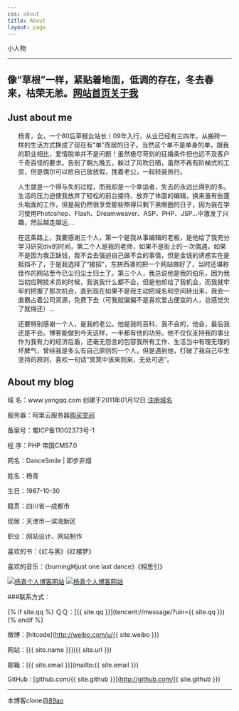 ```yaml
---
css: about
title: About
layout: page
---
```


小人物

---

<article class="aboutcon">
<h1 class="t_nav"><span>像“草根”一样，紧贴着地面，低调的存在，冬去春来，枯荣无恙。</span><a href="/" class="n1">网站首页</a><a href="/" class="n2">关于我</a></h1>
<div class="about left">
  <h2>Just about me</h2>
    <ul> 
     <p>杨青，女，一个80后草根女站长！09年入行，从业已经有三四年。从搬砖一样的生活方式换成了现在有“单”而居的日子。当然这个单不是单身的单，跟我的职业相比，爱情脱单并不是问题！虽然极尽苛刻的征婚条件但也远不及客户千奇百怪的要求。告别了朝九晚五，躲过了风吹日晒，虽然不再有阶梯式的工资，但是偶尔可以给自己放放假，挽着老公，一起轻装旅行。</p>
<p>
人生就是一个得与失的过程，而我却是一个幸运者，失去的永远比得到的多。生活的压力迫使我放弃了轻松的前台接待，放弃了体面的编辑，换来虽有些蓬头垢面的工作，但是我仍然很享受那些熬得只剩下黑眼圈的日子，因为我在学习使用Photoshop、Flash、Dreamweaver、ASP、PHP、JSP...中激发了兴趣，然后越走越远....</p>
<p>在这条路上，我要感谢三个人，第一个是我从事编辑的老板，是他给了我充分学习研究div的时间，第二个人是我的老师，如果不是街上的一次偶遇，如果不是因为我正缺钱，我不会去强迫自己做不会的事情，但是金钱的诱惑实在是抵挡不了，于是我选择了“接招”，东拼西凑的把一个网站做好了，当时还堪称佳作的网站至今已尘归尘土归土了。第三个人，我总说他是我的伯乐，因为我当初应聘技术员的时候，我说我什么都不会，但是他却给了我机会，而我就牢牢的把握了那次机会，直到现在如果不是我主动把域名和空间转出来，我会一直霸占着公司资源，免费下去（可我就偏偏不是喜欢爱占便宜的人，总感觉欠了就得还）...</p>
<p>
还要特别感谢一个人，是我的老公。他是我的百科，我不会的，他会，最后我还是不会。博客能做到今天这样，一半都有他的功劳。他不仅仅支持我的事业作为我有力的经济后盾，还毫无怨言的包容我所有工作、生活当中有理无理的坏脾气，曾经我是多么有自己原则的一个人，但是遇到他，打破了我自己毕生坚持的原则，喜欢一句话“冥冥中该来则来，无处可逃”。
</p>
    </ul>
    <h2>About my blog</h2>
    <p>域  名：www.yangqq.com 创建于2011年01月12日 <a href="/" class="blog_link" target="_blank">注册域名</a></p>
    <p>服务器：阿里云服务器<a href="/" class="blog_link" target="_blank">购买空间</a></p>
    <p>备案号：蜀ICP备11002373号-1</p>
    <p>程  序：PHP 帝国CMS7.0</p>
</div>
<aside class="right">  
    <div class="about_c">
    <p>网名：<span>DanceSmile</span> | 即步非烟</p>
    <p>姓名：杨青 </p>
    <p>生日：1987-10-30</p>
    <p>籍贯：四川省—成都市</p>
    <p>现居：天津市—滨海新区</p>
    <p>职业：网站设计、网站制作</p>
    <p>喜欢的书：《红与黑》《红楼梦》</p>
    <p>喜欢的音乐：《burning》《just one last dance》《相思引》</p>
<a target="_blank" href="http://wp.qq.com/wpa/qunwpa?idkey=d4d4a26952d46d564ee5bf7782743a70d5a8c405f4f9a33a60b0eec380743c64">
<img src="http://pub.idqqimg.com/wpa/images/group.png" alt="杨青个人博客网站" title="杨青个人博客网站"></a>
<a target="_blank" href="http://mail.qq.com/cgi-bin/qm_share?t=qm_mailme&amp;email=HHh9cn95b3F1cHVye1xtbTJ-c3E" ><img src="http://rescdn.qqmail.com/zh_CN/htmledition/images/function/qm_open/ico_mailme_22.png" alt="杨青个人博客网站"></a>
</div>     
</aside>
</article>

###联系方式：

{% if site.qq %}
ＱＱ：[{{ site.qq }}](tencent://message/?uin={{ site.qq }})
{% endif %}

微博：[hitcode](http://weibo.com/u/{{ site.weibo }})

网站：[{{ site.name }}]({{ site.url }})

邮箱：[{{ site.email }}](mailto:{{ site.email }})

GitHub : [github.com/{{ site.github }}](http://github.com/{{ site.github }})

----

本博客clone自[89ao](https://github.com/89ao/89ao.github.io)
